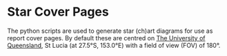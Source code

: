 # Star Cover Pages

The python scripts are used to generate star (ch)art diagrams for use as report
cover pages. By default these are centred on
[The University of Queensland](https://www.uq.edu.au/), St Lucia (at 27.5°S, 153.0°E) with a
field of view (FOV) of 180°.